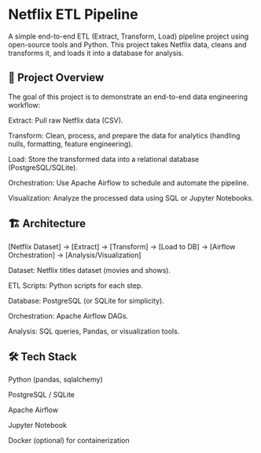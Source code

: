 # Netflix ETL Pipeline

A simple end-to-end ETL (Extract, Transform, Load) pipeline project using open-source tools and Python.
This project takes Netflix data, cleans and transforms it, and loads it into a database for analysis.

## 🚀 Project Overview

The goal of this project is to demonstrate an end-to-end data engineering workflow:

Extract: Pull raw Netflix data (CSV).

Transform: Clean, process, and prepare the data for analytics (handling nulls, formatting, feature engineering).

Load: Store the transformed data into a relational database (PostgreSQL/SQLite).

Orchestration: Use Apache Airflow to schedule and automate the pipeline.

Visualization: Analyze the processed data using SQL or Jupyter Notebooks.

## 🏗️ Architecture

[Netflix Dataset] → [Extract] → [Transform] → [Load to DB] → [Airflow Orchestration] → [Analysis/Visualization]

Dataset: Netflix titles dataset (movies and shows).

ETL Scripts: Python scripts for each step.

Database: PostgreSQL (or SQLite for simplicity).

Orchestration: Apache Airflow DAGs.

Analysis: SQL queries, Pandas, or visualization tools.

## 🛠️ Tech Stack

Python (pandas, sqlalchemy)

PostgreSQL / SQLite

Apache Airflow

Jupyter Notebook

Docker (optional) for containerization



